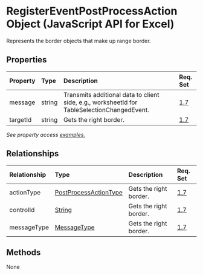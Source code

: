 # RegisterEventPostProcessAction Object (JavaScript API for Excel)

Represents the border objects that make up range border.

## Properties

| Property	   | Type	|Description| Req. Set|
|:---------------|:--------|:----------|:----|
|message|string|Transmits additional data to client side, e.g., worksheetId for TableSelectionChangedEvent.|[1.7](../requirement-sets/excel-api-requirement-sets.md)|
|targetId|string|Gets the right border.|[1.7](../requirement-sets/excel-api-requirement-sets.md)|

_See property access [examples.](#property-access-examples)_

## Relationships
| Relationship | Type	|Description| Req. Set|
|:---------------|:--------|:----------|:----|
|actionType|[PostProcessActionType](postprocessactiontype.md)|Gets the right border.|[1.7](../requirement-sets/excel-api-requirement-sets.md)|
|controlId|[String](string.md)|Gets the right border.|[1.7](../requirement-sets/excel-api-requirement-sets.md)|
|messageType|[MessageType](messagetype.md)|Gets the right border.|[1.7](../requirement-sets/excel-api-requirement-sets.md)|

## Methods
None

